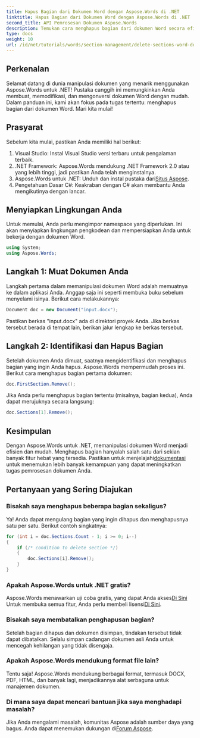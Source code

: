 ```yaml
---
title: Hapus Bagian dari Dokumen Word dengan Aspose.Words di .NET
linktitle: Hapus Bagian dari Dokumen Word dengan Aspose.Words di .NET
second_title: API Pemrosesan Dokumen Aspose.Words
description: Temukan cara menghapus bagian dari dokumen Word secara efisien menggunakan Aspose.Words untuk .NET. Panduan lengkap ini memandu Anda melalui prasyarat.
type: docs
weight: 10
url: /id/net/tutorials/words/section-management/delete-sections-word-document/
---
```

## Perkenalan

Selamat datang di dunia manipulasi dokumen yang menarik menggunakan Aspose.Words untuk .NET! Pustaka canggih ini memungkinkan Anda membuat, memodifikasi, dan mengonversi dokumen Word dengan mudah. Dalam panduan ini, kami akan fokus pada tugas tertentu: menghapus bagian dari dokumen Word. Mari kita mulai!

## Prasyarat

Sebelum kita mulai, pastikan Anda memiliki hal berikut:

1. Visual Studio: Instal Visual Studio versi terbaru untuk pengalaman terbaik.
2. .NET Framework: Aspose.Words mendukung .NET Framework 2.0 atau yang lebih tinggi, jadi pastikan Anda telah menginstalnya.
3.  Aspose.Words untuk .NET: Unduh dan instal pustaka dari[Situs Aspose](https://releases.aspose.com/words/net/).
4. Pengetahuan Dasar C#: Keakraban dengan C# akan membantu Anda mengikutinya dengan lancar.

## Menyiapkan Lingkungan Anda

Untuk memulai, Anda perlu mengimpor namespace yang diperlukan. Ini akan menyiapkan lingkungan pengkodean dan mempersiapkan Anda untuk bekerja dengan dokumen Word.

```csharp
using System;
using Aspose.Words;
```

## Langkah 1: Muat Dokumen Anda

Langkah pertama dalam memanipulasi dokumen Word adalah memuatnya ke dalam aplikasi Anda. Anggap saja ini seperti membuka buku sebelum menyelami isinya. Berikut cara melakukannya:

```csharp
Document doc = new Document("input.docx");
```

Pastikan berkas "input.docx" ada di direktori proyek Anda. Jika berkas tersebut berada di tempat lain, berikan jalur lengkap ke berkas tersebut.

## Langkah 2: Identifikasi dan Hapus Bagian

Setelah dokumen Anda dimuat, saatnya mengidentifikasi dan menghapus bagian yang ingin Anda hapus. Aspose.Words mempermudah proses ini. Berikut cara menghapus bagian pertama dokumen:

```csharp
doc.FirstSection.Remove();
```

Jika Anda perlu menghapus bagian tertentu (misalnya, bagian kedua), Anda dapat merujuknya secara langsung:

```csharp
doc.Sections[1].Remove();
```

## Kesimpulan

 Dengan Aspose.Words untuk .NET, memanipulasi dokumen Word menjadi efisien dan mudah. Menghapus bagian hanyalah salah satu dari sekian banyak fitur hebat yang tersedia. Pastikan untuk menjelajahi[dokumentasi](https://reference.aspose.com/words/net/) untuk menemukan lebih banyak kemampuan yang dapat meningkatkan tugas pemrosesan dokumen Anda.

## Pertanyaan yang Sering Diajukan

### Bisakah saya menghapus beberapa bagian sekaligus?
Ya! Anda dapat mengulang bagian yang ingin dihapus dan menghapusnya satu per satu. Berikut contoh singkatnya:

```csharp
for (int i = doc.Sections.Count - 1; i >= 0; i--)
{
    if (/* condition to delete section */)
    {
        doc.Sections[i].Remove();
    }
}
```

### Apakah Aspose.Words untuk .NET gratis?
 Aspose.Words menawarkan uji coba gratis, yang dapat Anda akses[Di Sini](https://releases.aspose.com/) Untuk membuka semua fitur, Anda perlu membeli lisensi[Di Sini](https://purchase.aspose.com/buy).

### Bisakah saya membatalkan penghapusan bagian?
Setelah bagian dihapus dan dokumen disimpan, tindakan tersebut tidak dapat dibatalkan. Selalu simpan cadangan dokumen asli Anda untuk mencegah kehilangan yang tidak disengaja.

### Apakah Aspose.Words mendukung format file lain?
Tentu saja! Aspose.Words mendukung berbagai format, termasuk DOCX, PDF, HTML, dan banyak lagi, menjadikannya alat serbaguna untuk manajemen dokumen.

### Di mana saya dapat mencari bantuan jika saya menghadapi masalah?
 Jika Anda mengalami masalah, komunitas Aspose adalah sumber daya yang bagus. Anda dapat menemukan dukungan di[Forum Aspose](https://forum.aspose.com/c/words/8).